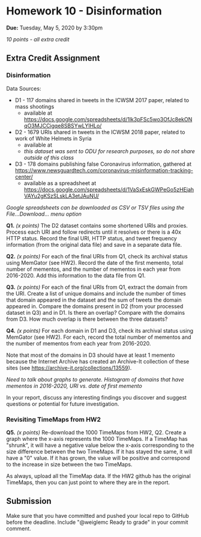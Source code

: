 # Homework 10 - Disinformation
**Due:** Tuesday, May 5, 2020 by 3:30pm

*10 points - all extra credit*

## Extra Credit Assignment 

### Disinformation

Data Sources:
* D1 - 117 domains shared in tweets in the ICWSM 2017 paper, related to mass shootings
  * available at https://docs.google.com/spreadsheets/d/1lk3pFSc5wo3OfJc8ekONqO3MJCCigqe8SBSYwLYlHLo/
* D2 - 1679 URIs shared in tweets in the ICWSM 2018 paper, related to work of White Helmets in Syria
  * available at  
  * *this dataset was sent to ODU for research purposes, so do not share outside of this class*
* D3 - 178 domains publishing false Coronavirus information, gathered at https://www.newsguardtech.com/coronavirus-misinformation-tracking-center/
  * available as a spreadsheet at https://docs.google.com/spreadsheets/d/1VaSxEskGWPeGo5zHEjahVAYu2gKSzSLskLA3etJAuNU/

*Google spreadsheets can be downloaded as CSV or TSV files using the File...Download... menu option*

**Q1.** *(x points)* The D2 dataset contains some shortened URIs and proxies. Process each URI and follow redirects until it resolves or there is a 40x HTTP status. Record the final URI, HTTP status, and tweet frequency information (from the original data file) and save in a separate data file. 

**Q2.** *(x points)* For each of the final URIs from Q1, check its archival status using MemGator (see HW2). Record the date of the first memento, total number of mementos, and the number of mementos in each year from 2016-2020.  Add this information to the data file from Q1.

**Q3.** *(x points)* For each of the final URIs from Q1, extract the domain from the URI. Create a list of unique domains and include the number of times that domain appeared in the dataset and the sum of tweets the domain appeared in. Compare the domains present in D2 (from your processed dataset in Q3) and in D1.  Is there an overlap?  Compare with the domains from D3.  How much overlap is there between the three datasets?

**Q4.** *(x points)* For each domain in D1 and D3, check its archival status using MemGator (see HW2). For each, record the total number of mementos and the number of mementos from each year from 2016-2020.

Note that most of the domains in D3 should have at least 1 memento because the Internet Archive has created an Archive-It collection of these sites (see https://archive-it.org/collections/13559).

*Need to talk about graphs to generate.  Histogram of domains that have mementos in 2016-2020, URI vs. date of first memento*

In your report, discuss any interesting findings you discover and suggest questions or potential for future investigation.

### Revisiting TimeMaps from HW2

**Q5.** *(x points)* Re-download the 1000 TimeMaps from HW2, Q2.  Create a graph where the x-axis represents the 1000 TimeMaps.  If a TimeMap has "shrunk", it will have a negative value below the x-axis corresponding to the size difference between the two TimeMaps.  If it has stayed the same, it will have a "0" value.  If it has grown, the value will be positive and correspond to the increase in size between the two TimeMaps.

As always, upload all the TimeMap data.  If the HW2 github has the original TimeMaps, then you can just point to where they are in 
the report.


## Submission

Make sure that you have committed and pushed your local repo to GitHub before the deadline.  Include "@weiglemc Ready to grade" in your commit comment.
